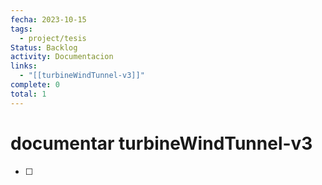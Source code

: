 ```yaml
---
fecha: 2023-10-15
tags:
  - project/tesis
Status: Backlog
activity: Documentacion
links:
  - "[[turbineWindTunnel-v3]]"
complete: 0
total: 1
---
```


# documentar turbineWindTunnel-v3
- [ ] 